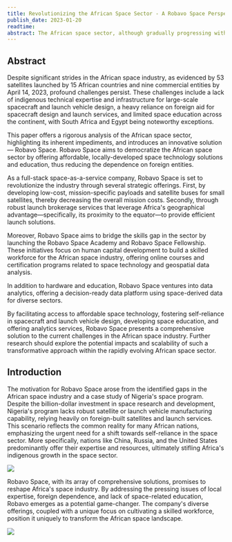 ```yaml
---
title: Revolutionizing the African Space Sector - A Robavo Space Perspective
publish_date: 2023-01-20 
readtime:
abstract: The African space sector, although gradually progressing with 53 satellites launched from 15 countries as of April 2023, still faces considerable challenges such as limited indigenous expertise, heavy dependence on foreign entities like China, Europe, and the USA, and scarce space-related education. This paper explores these challenges and introduces Robavo Space Technologies, a comprehensive solution with potential to reshape the African space landscape.
---
```


## Abstract
Despite significant strides in the African space industry, as evidenced by 53 satellites launched by 15 African countries and nine commercial entities by April 14, 2023, profound challenges persist. These challenges include a lack of indigenous technical expertise and infrastructure for large-scale spacecraft and launch vehicle design, a heavy reliance on foreign aid for spacecraft design and launch services, and limited space education across the continent, with South Africa and Egypt being noteworthy exceptions.

This paper offers a rigorous analysis of the African space sector, highlighting its inherent impediments, and introduces an innovative solution — Robavo Space. Robavo Space aims to democratize the African space sector by offering affordable, locally-developed space technology solutions and education, thus reducing the dependence on foreign entities.

As a full-stack space-as-a-service company, Robavo Space is set to revolutionize the industry through several strategic offerings. First, by developing low-cost, mission-specific payloads and satellite buses for small satellites, thereby decreasing the overall mission costs. Secondly, through robust launch brokerage services that leverage Africa's geographical advantage—specifically, its proximity to the equator—to provide efficient launch solutions.

Moreover, Robavo Space aims to bridge the skills gap in the sector by launching the Robavo Space Academy and Robavo Space Fellowship. These initiatives focus on human capital development to build a skilled workforce for the African space industry, offering online courses and certification programs related to space technology and geospatial data analysis.

In addition to hardware and education, Robavo Space ventures into data analytics, offering a decision-ready data platform using space-derived data for diverse sectors.

By facilitating access to affordable space technology, fostering self-reliance in spacecraft and launch vehicle design, developing space education, and offering analytics services, Robavo Space presents a comprehensive solution to the current challenges in the African space industry. Further research should explore the potential impacts and scalability of such a transformative approach within the rapidly evolving African space sector.


## Introduction
The motivation for Robavo Space arose from the identified gaps in the African space industry and a case study of Nigeria's space program. Despite the billion-dollar investment in space research and development, Nigeria's program lacks robust satellite or launch vehicle manufacturing capability, relying heavily on foreign-built satellites and launch services. This scenario reflects the common reality for many African nations, emphasizing the urgent need for a shift towards self-reliance in the space sector. More specifically, nations like China, Russia, and the United States predominantly offer their expertise and resources, ultimately stifling Africa's indigenous growth in the space sector. 


<img src="first/rspacet.png"/>


Robavo Space, with its array of comprehensive solutions, promises to reshape Africa's space industry. By addressing the pressing issues of local expertise, foreign dependence, and lack of space-related education, Robavo emerges as a potential game-changer. The company's diverse offerings, coupled with a unique focus on cultivating a skilled workforce, position it uniquely to transform the African space landscape.

<img src="first/rspaceo.png"/>


